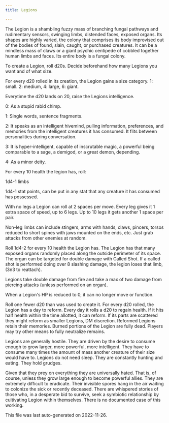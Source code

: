 ```yaml
---
title: Legions

---
```


The Legion is a shambling fuzzy mass of branching fungal pathways and rudimentary sensors, swinging limbs, distended faces, exposed organs. Its shapes are highly varied, the colony that comprises its body improvised out of the bodies of found, slain, caught, or purchased creatures. It can be a mindless mass of claws or a giant psychic centipede of cobbled together human limbs and faces. Its entire body is a fungal colony.

To create a Legion, roll d20s. Decide beforehand how many Legions you want and of what size. 

For every d20 rolled in its creation, the Legion gains a size category. 1: small. 2: medium, 4: large, 6: giant.

Everytime the d20 lands on 20, raise the Legions intelligence.

0: As a stupid rabid chimp.

1: Single words, sentence fragments.

2: It speaks as an intelligent hivemind, pulling information, preferences, and memories from the intelligent creatures it has consumed. It flits between personalities during conversation.

3: It is hyper-intelligent, capable of inscrutable magic, a powerful being comparable to a sage, a demigod, or a great demon, depending.

4: As a minor deity.

For every 10 health the legion has, roll:

1d4-1 limbs

1d4-1 stat points, can be put in any stat that any creature it has consumed has possessed.  

With no legs a Legion can roll at 2 spaces per move. Every leg gives it 1 extra space of speed, up to 6 legs. Up to 10 legs it gets another 1 space per pair.  

Non-leg limbs can include stingers, arms with hands, claws, pincers, torsos reduced to short spines with jaws mounted on the ends, etc. Just grab attacks from other enemies at random.  

Roll 1d4-2 for every 10 health the Legion has. The Legion has that many exposed organs randomly placed along the outside perimeter of its space. The organ can be targeted for double damage with Called Shot. If a called shot is performed doing over 8 slashing damage, the legion loses that limb, (3n3 to reattach).  

Legions take double damage from fire and take a max of two damage from piercing attacks (unless performed on an organ).  

When a Legion's HP is reduced to 0, it can no longer move or function.  

Roll one fewer d20 than was used to create it. For every d20 rolled, the Legion has a day to reform. Every day it rolls a d20 to regain health. If it hits half health within the time allotted, it can reform. If its parts are scattered they might reform as smaller Legions, DM discretion. Reformed Legions retain their memories. Burned portions of the Legion are fully dead. Players may try other means to fully neutralize remains.  

Legions are generally hostile. They are driven by the desire to consume enough to grow larger, more powerful, more intelligent. They have to consume many times the amount of mass another creature of their size would have to. Legions do not need sleep. They are constantly hunting and eating. They hold grudges.  

Given that they prey on everything they are universally hated. That is, of course, unless they grow large enough to become powerful allies. They are extremely difficult to eradicate. Their invisible spores hang in the air waiting to colonize the sick or recently deceased. There are whispered stories of those who, in a desperate bid to survive, seek a symbiotic relationship by cultivating Legion within themselves. There is no documented case of this working.  


  

This file was last auto-generated on 2022-11-26.
